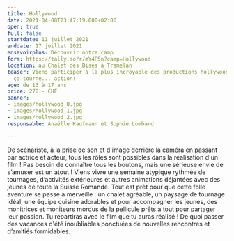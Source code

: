 ```yaml
---
title: Hollywood
date: 2021-04-08T23:47:19.000+02:00
open: true
full: false
startdate: 11 juillet 2021
enddate: 17 juillet 2021
ensavoirplus: Découvrir notre camp
form: https://tally.so/r/mY4P5n?camp=Hollywood
location: au Chalet des Bises à Tramelan
teaser: Viens participer à la plus incroyable des productions hollywoodiennes. silence
  ça tourne... action!
age: de 13 à 17 ans
price: 270.- CHF
banner:
- images/hollywood_0.jpg
- images/hollywood_1.jpg
- images/hollywood_2.jpg
responsable: Anaëlle Kaufmann et Sophie Lombard

---
```

De scénariste, à la prise de son et d'image derrière la caméra en passant par actrice et acteur, tous les rôles sont possibles dans la réalisation d'un film ! Pas besoin de connaître tous les boutons, mais une sérieuse envie de s’amuser est un atout ! Viens vivre une semaine atypique rythmée de tournages, d’activités extérieures et autres animations déjantées avec des jeunes de toute la Suisse Romande. Tout est prêt pour que cette folle aventure se passe à merveille : un chalet agréable, un paysage de tournage idéal, une équipe cuisine adorables et pour accompagner les jeunes, des monitrices et moniteurs mordus de la pellicule prêts à tout pour partager leur passion. Tu repartiras avec le film que tu auras réalisé ! De quoi passer des vacances d'été inoubliables ponctuées de nouvelles rencontres et d’amitiés formidables.